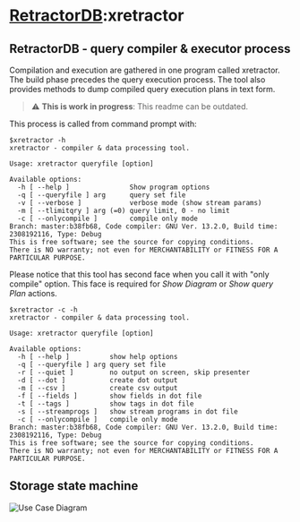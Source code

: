 # [RetractorDB](../README.md):xretractor

[comment]: # (VSCode view: Ctrl+k,v)

## RetractorDB - query compiler & executor process

Compilation and execution are gathered in one program called xretractor.
The build phase precedes the query execution process.
The tool also provides methods to dump compiled query execution plans in text form.

> :warning: **This is work in progress**: This readme can be outdated.

This process is called from command prompt with:
```
$xretractor -h
xretractor - compiler & data processing tool.

Usage: xretractor queryfile [option]

Available options:
  -h [ --help ]               Show program options
  -q [ --queryfile ] arg      query set file
  -v [ --verbose ]            verbose mode (show stream params)
  -m [ --tlimitqry ] arg (=0) query limit, 0 - no limit
  -c [ --onlycompile ]        compile only mode
Branch: master:b38fb68, Code compiler: GNU Ver. 13.2.0, Build time: 2308192116, Type: Debug
This is free software; see the source for copying conditions.
There is NO warranty; not even for MERCHANTABILITY or FITNESS FOR A PARTICULAR PURPOSE.
```

Please notice that this tool has second face when you call it with "only compile" option. This face is required for _Show Diagram_ or _Show query Plan_ actions.

```
$xretractor -c -h
xretractor - compiler & data processing tool.

Usage: xretractor queryfile [option]

Available options:
  -h [ --help ]          show help options
  -q [ --queryfile ] arg query set file
  -r [ --quiet ]         no output on screen, skip presenter
  -d [ --dot ]           create dot output
  -m [ --csv ]           create csv output
  -f [ --fields ]        show fields in dot file
  -t [ --tags ]          show tags in dot file
  -s [ --streamprogs ]   show stream programs in dot file
  -c [ --onlycompile ]   compile only mode
Branch: master:b38fb68, Code compiler: GNU Ver. 13.2.0, Build time: 2308192116, Type: Debug
This is free software; see the source for copying conditions.
There is NO warranty; not even for MERCHANTABILITY or FITNESS FOR A PARTICULAR PURPOSE.
```

## Storage state machine

![Use Case Diagram](http://www.plantuml.com/plantuml/proxy?cache=no&src=https://raw.githubusercontent.com/michalwidera/retractordb/master/src/retractor/UML/storage-access-state.puml)